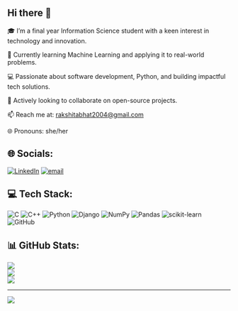 ## Hi there 👋

🎓 I’m a final year Information Science student with a keen interest in technology and innovation.

🤖 Currently learning Machine Learning and applying it to real-world problems.

💻 Passionate about software development, Python, and building impactful tech solutions.

🤝 Actively looking to collaborate on open-source projects.

📫 Reach me at: rakshitabhat2004@gmail.com

🌐 Pronouns: she/her


## 🌐 Socials:

[![LinkedIn](https://img.shields.io/badge/LinkedIn-%230077B5.svg?logo=linkedin&logoColor=white)](https://linkedin.com/in/linkedin.com/in/rakshita-bhat-8b3059270) [![email](https://img.shields.io/badge/Email-D14836?logo=gmail&logoColor=white)](mailto:rakshitabhat2004@gmail.com) 

## 💻 Tech Stack:

![C](https://img.shields.io/badge/c-%2300599C.svg?style=for-the-badge&logo=c&logoColor=white) ![C++](https://img.shields.io/badge/c++-%2300599C.svg?style=for-the-badge&logo=c%2B%2B&logoColor=white) ![Python](https://img.shields.io/badge/python-3670A0?style=for-the-badge&logo=python&logoColor=ffdd54) ![Django](https://img.shields.io/badge/django-%23092E20.svg?style=for-the-badge&logo=django&logoColor=white) ![NumPy](https://img.shields.io/badge/numpy-%23013243.svg?style=for-the-badge&logo=numpy&logoColor=white) ![Pandas](https://img.shields.io/badge/pandas-%23150458.svg?style=for-the-badge&logo=pandas&logoColor=white) ![scikit-learn](https://img.shields.io/badge/scikit--learn-%23F7931E.svg?style=for-the-badge&logo=scikit-learn&logoColor=white) ![GitHub](https://img.shields.io/badge/github-%23121011.svg?style=for-the-badge&logo=github&logoColor=white)

## 📊 GitHub Stats:

![](https://github-readme-stats.vercel.app/api?username=rakshita-bhat&theme=merko&hide_border=false&include_all_commits=false&count_private=false)<br/>
![](https://nirzak-streak-stats.vercel.app/?user=rakshita-bhat&theme=merko&hide_border=false)<br/>
![](https://github-readme-stats.vercel.app/api/top-langs/?username=rakshita-bhat&theme=merko&hide_border=false&include_all_commits=false&count_private=false&layout=compact)

---
[![](https://visitcount.itsvg.in/api?id=rakshita-bhat&icon=0&color=0)](https://visitcount.itsvg.in)

<!-- Proudly created with GPRM ( https://gprm.itsvg.in ) -->
